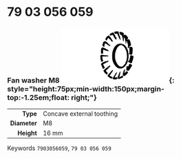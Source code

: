# 79 03 056 059

### Fan washer M8 ![](../assets/images/parts/fan_washer_curved.png){: style="height:75px;min-width:150px;margin-top:-1.25em;float: right;"}

|   |   |
|---:|---|
**Type** | Concave external toothing
**Diameter** | M8
**Height** |16 mm

Keywords `7903056059`, `79 03 056 059`
